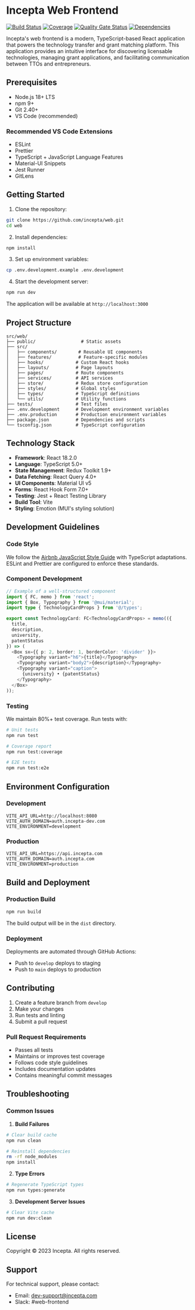 # Incepta Web Frontend

[![Build Status](https://github.com/incepta/web/actions/workflows/ci.yml/badge.svg)](https://github.com/incepta/web/actions)
[![Coverage](https://codecov.io/gh/incepta/web/branch/main/graph/badge.svg)](https://codecov.io/gh/incepta/web)
[![Quality Gate Status](https://sonarcloud.io/api/project_badges/measure?project=incepta_web&metric=alert_status)](https://sonarcloud.io/dashboard?id=incepta_web)
[![Dependencies](https://status.david-dm.org/gh/incepta/web.svg)](https://david-dm.org/incepta/web)

Incepta's web frontend is a modern, TypeScript-based React application that powers the technology transfer and grant matching platform. This application provides an intuitive interface for discovering licensable technologies, managing grant applications, and facilitating communication between TTOs and entrepreneurs.

## Prerequisites

- Node.js 18+ LTS
- npm 9+
- Git 2.40+
- VS Code (recommended)

### Recommended VS Code Extensions

- ESLint
- Prettier
- TypeScript + JavaScript Language Features
- Material-UI Snippets
- Jest Runner
- GitLens

## Getting Started

1. Clone the repository:
```bash
git clone https://github.com/incepta/web.git
cd web
```

2. Install dependencies:
```bash
npm install
```

3. Set up environment variables:
```bash
cp .env.development.example .env.development
```

4. Start the development server:
```bash
npm run dev
```

The application will be available at `http://localhost:3000`

## Project Structure

```
src/web/
├── public/                 # Static assets
├── src/
│   ├── components/        # Reusable UI components
│   ├── features/          # Feature-specific modules
│   ├── hooks/            # Custom React hooks
│   ├── layouts/          # Page layouts
│   ├── pages/            # Route components
│   ├── services/         # API services
│   ├── store/            # Redux store configuration
│   ├── styles/           # Global styles
│   ├── types/            # TypeScript definitions
│   └── utils/            # Utility functions
├── tests/                # Test files
├── .env.development      # Development environment variables
├── .env.production       # Production environment variables
├── package.json          # Dependencies and scripts
└── tsconfig.json         # TypeScript configuration
```

## Technology Stack

- **Framework**: React 18.2.0
- **Language**: TypeScript 5.0+
- **State Management**: Redux Toolkit 1.9+
- **Data Fetching**: React Query 4.0+
- **UI Components**: Material UI v5
- **Forms**: React Hook Form 7.0+
- **Testing**: Jest + React Testing Library
- **Build Tool**: Vite
- **Styling**: Emotion (MUI's styling solution)

## Development Guidelines

### Code Style

We follow the [Airbnb JavaScript Style Guide](https://github.com/airbnb/javascript) with TypeScript adaptations. ESLint and Prettier are configured to enforce these standards.

### Component Development

```typescript
// Example of a well-structured component
import { FC, memo } from 'react';
import { Box, Typography } from '@mui/material';
import type { TechnologyCardProps } from '@/types';

export const TechnologyCard: FC<TechnologyCardProps> = memo(({
  title,
  description,
  university,
  patentStatus
}) => (
  <Box sx={{ p: 2, border: 1, borderColor: 'divider' }}>
    <Typography variant="h6">{title}</Typography>
    <Typography variant="body2">{description}</Typography>
    <Typography variant="caption">
      {university} • {patentStatus}
    </Typography>
  </Box>
));
```

### Testing

We maintain 80%+ test coverage. Run tests with:

```bash
# Unit tests
npm run test

# Coverage report
npm run test:coverage

# E2E tests
npm run test:e2e
```

## Environment Configuration

### Development
```env
VITE_API_URL=http://localhost:8080
VITE_AUTH_DOMAIN=auth.incepta-dev.com
VITE_ENVIRONMENT=development
```

### Production
```env
VITE_API_URL=https://api.incepta.com
VITE_AUTH_DOMAIN=auth.incepta.com
VITE_ENVIRONMENT=production
```

## Build and Deployment

### Production Build

```bash
npm run build
```

The build output will be in the `dist` directory.

### Deployment

Deployments are automated through GitHub Actions:
- Push to `develop` deploys to staging
- Push to `main` deploys to production

## Contributing

1. Create a feature branch from `develop`
2. Make your changes
3. Run tests and linting
4. Submit a pull request

### Pull Request Requirements

- Passes all tests
- Maintains or improves test coverage
- Follows code style guidelines
- Includes documentation updates
- Contains meaningful commit messages

## Troubleshooting

### Common Issues

1. **Build Failures**
```bash
# Clear build cache
npm run clean

# Reinstall dependencies
rm -rf node_modules
npm install
```

2. **Type Errors**
```bash
# Regenerate TypeScript types
npm run types:generate
```

3. **Development Server Issues**
```bash
# Clear Vite cache
npm run dev:clean
```

## License

Copyright © 2023 Incepta. All rights reserved.

## Support

For technical support, please contact:
- Email: dev-support@incepta.com
- Slack: #web-frontend